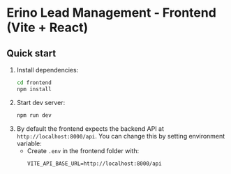 # Erino Lead Management - Frontend (Vite + React)

## Quick start
1. Install dependencies:
   ```bash
   cd frontend
   npm install
   ```
2. Start dev server:
   ```bash
   npm run dev
   ```
3. By default the frontend expects the backend API at `http://localhost:8000/api`. You can change this by setting environment variable:
   - Create `.env` in the frontend folder with:
     ```
     VITE_API_BASE_URL=http://localhost:8000/api
     ```
